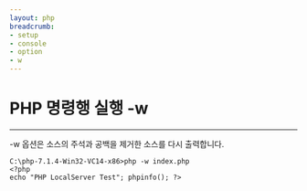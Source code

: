 ```yaml
---
layout: php
breadcrumb:
- setup
- console
- option
- w
---
```


# PHP 명령행 실행 -w
---
-w 옵션은 소스의 주석과 공백을 제거한 소스를 다시 출력합니다.  

```console
C:\php-7.1.4-Win32-VC14-x86>php -w index.php
<?php
echo "PHP LocalServer Test"; phpinfo(); ?>
```
